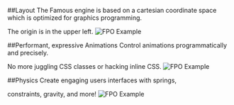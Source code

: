 ##Layout
The Famous engine is based on a cartesian coordinate space which is optimized for graphics programming.

The origin is in the upper left.
![FPO Example](images/fpo-editor.png "FPO Example")
<!--<iframe src='http://learn-staging.famo.us/container/index.html?block=hello-world&detail=false' scrolling='no' class='code-block'></iframe>-->

##Performant, expressive Animations
Control animations programmatically and precisely.

No more juggling CSS classes or hacking inline CSS.
![FPO Example](images/fpo-editor2.png "FPO Example")
<!--<iframe src='http://learn-staging.famo.us/container/index.html?block=animated-scene&detail=false' scrolling='no' class='code-block'></iframe>-->

##Physics
Create engaging users interfaces with springs,

constraints, gravity, and more!
![FPO Example](images/fpo-editor3.png "FPO Example")
<!--<iframe src='http://learn-staging.famo.us/container/index.html?block=effects-scene&detail=false' scrolling='no' class='code-block'></iframe>-->
